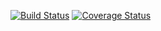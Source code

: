 [![Build Status](https://travis-ci.org/timrobertson0122/yelp_clone.svg)](https://travis-ci.org/timrobertson0122/yelp_clone)
[![Coverage Status](https://coveralls.io/repos/timrobertson0122/yelp_clone/badge.svg?branch=master&service=github)](https://coveralls.io/github/timrobertson0122/yelp_clone?branch=master)  
